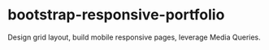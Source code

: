 # bootstrap-responsive-portfolio
Design grid layout, build mobile responsive pages, leverage Media Queries. 
